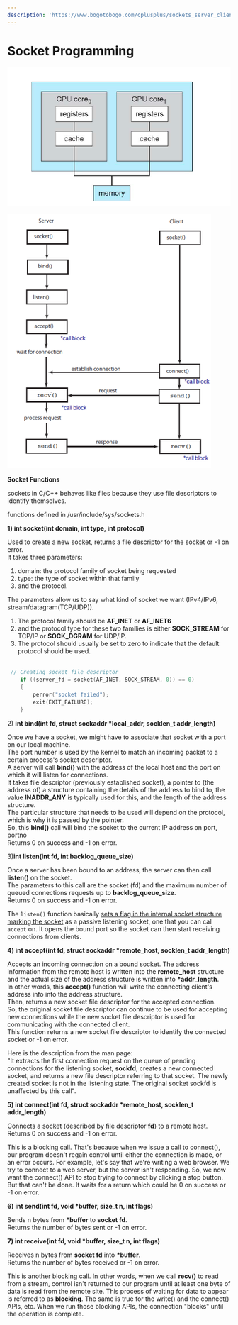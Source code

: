 ```yaml
---
description: 'https://www.bogotobogo.com/cplusplus/sockets_server_client.php'
---
```


# Socket Programming

![](../.gitbook/assets/image%20%2896%29.png)



![](../.gitbook/assets/image%20%283%29.png)

**Socket Functions**

sockets in C/C++ behaves like files because they use file descriptors to identify themselves.

functions defined in /usr/include/sys/sockets.h



**1\) int socket\(int domain, int type, int protocol\)**

Used to create a new socket, returns a file descriptor for the socket or -1 on error.  
It takes three parameters:  


1. domain: the protocol family of socket being requested
2. type: the type of socket within that family
3. and the protocol.

  
The parameters allow us to say what kind of socket we want \(IPv4/IPv6, stream/datagram\(TCP/UDP\)\).  


1. The protocol family should be **AF\_INET** or **AF\_INET6**
2. and the protocol type for these two families is either **SOCK\_STREAM** for TCP/IP or **SOCK\_DGRAM** for UDP/IP.
3. The protocol should usually be set to zero to indicate that the default protocol should be used.

```cpp

 // Creating socket file descriptor 
    if ((server_fd = socket(AF_INET, SOCK_STREAM, 0)) == 0) 
    { 
        perror("socket failed"); 
        exit(EXIT_FAILURE); 
    } 
```

2\) **int bind\(int fd, struct sockaddr \*local\_addr, socklen\_t addr\_length\)**

Once we have a socket, we might have to associate that socket with a port on our local machine.  
The port number is used by the kernel to match an incoming packet to a certain process's socket descriptor.  
A server will call **bind\(\)** with the address of the local host and the port on which it will listen for connections.  
It takes file descriptor \(previously established socket\), a pointer to \(the address of\) a structure containing the details of the address to bind to, the value **INADDR\_ANY** is typically used for this, and the length of the address structure.  
The particular structure that needs to be used will depend on the protocol, which is why it is passed by the pointer.  
So, this **bind\(\)** call will bind the socket to the current IP address on port, portno  
Returns 0 on success and -1 on error.

3\)**int listen\(int fd, int backlog\_queue\_size\)**

Once a server has been bound to an address, the server can then call **listen\(\)** on the socket.  
The parameters to this call are the socket \(fd\) and the maximum number of queued connections requests up to **backlog\_queue\_size**.  
Returns 0 on success and -1 on error.

The `listen()` function basically [sets a flag in the internal socket structure marking the socket](https://stackoverflow.com/questions/34073871/socket-programming-whats-the-difference-between-listen-and-accept) as a passive listening socket, one that you can call `accept` on. It opens the bound port so the socket can then start receiving connections from clients.

**4\) int accept\(int fd, struct sockaddr \*remote\_host, socklen\_t addr\_length\)**

Accepts an incoming connection on a bound socket. The address information from the remote host is written into the **remote\_host** structure and the actual size of the address structure is written into **\*addr\_length**.  
In other words, this **accept\(\)** function will write the connecting client's address info into the address structure.  
Then, returns a new socket file descriptor for the accepted connection.  
So, the original socket file descriptor can continue to be used for accepting new connections while the new socket file descriptor is used for communicating with the connected client.  
This function returns a new socket file descriptor to identify the connected socket or -1 on error.

Here is the description from the man page:  
"It extracts the first connection request on the queue of pending connections for the listening socket, **sockfd**, creates a new connected socket, and returns a new file descriptor referring to that socket. The newly created socket is not in the listening state. The original socket sockfd is unaffected by this call".

**5\) int connect\(int fd, struct sockaddr \*remote\_host, socklen\_t addr\_length\)**

Connects a socket \(described by file descriptor **fd**\) to a remote host.  
Returns 0 on success and -1 on error.

This is a blocking call. That's because when we issue a call to connect\(\), our program doesn't regain control until either the connection is made, or an error occurs. For example, let's say that we're writing a web browser. We try to connect to a web server, but the server isn't responding. So, we now want the connect\(\) API to stop trying to connect by clicking a stop button. But that can't be done. It waits for a return which could be 0 on success or -1 on error.

**6\) int send\(int fd, void \*buffer, size\_t n, int flags\)**

Sends n bytes from **\*buffer** to **socket fd**.  
Returns the number of bytes sent or -1 on error.

**7\) int receive\(int fd, void \*buffer, size\_t n, int flags\)**

Receives n bytes from **socket fd** into **\*buffer**.  
Returns the number of bytes received or -1 on error.

This is another blocking call. In other words, when we call **recv\(\)** to read from a stream, control isn't returned to our program until at least one byte of data is read from the remote site. This process of waiting for data to appear is referred to as **blocking**. The same is true for the write\(\) and the connect\(\) APIs, etc. When we run those blocking APIs, the connection "blocks" until the operation is complete.

